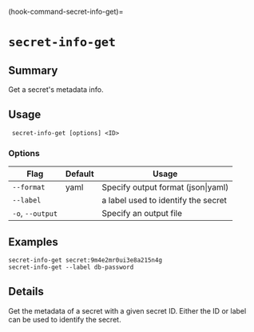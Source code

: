 (hook-command-secret-info-get)=
# `secret-info-get`

## Summary
Get a secret's metadata info.

## Usage
``` secret-info-get [options] <ID>```

### Options
| Flag | Default | Usage |
| --- | --- | --- |
| `--format` | yaml | Specify output format (json&#x7c;yaml) |
| `--label` |  | a label used to identify the secret |
| `-o`, `--output` |  | Specify an output file |

## Examples

    secret-info-get secret:9m4e2mr0ui3e8a215n4g
    secret-info-get --label db-password


## Details

Get the metadata of a secret with a given secret ID.
Either the ID or label can be used to identify the secret.